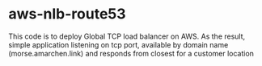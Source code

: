 # aws-nlb-route53
This code is to deploy Global TCP load balancer on AWS. 
As the result, simple application listening on tcp port, available by domain name (morse.amarchen.link) and responds from closest for a customer location
